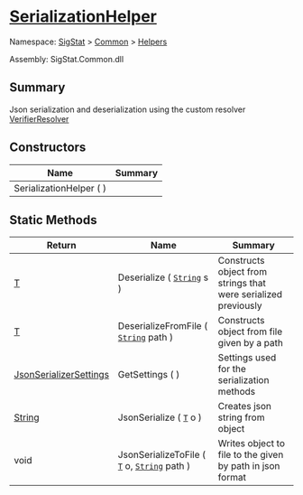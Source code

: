 # [SerializationHelper](./SerializationHelper.md)

Namespace: [SigStat]() > [Common](./../README.md) > [Helpers](./README.md)

Assembly: SigStat.Common.dll

## Summary
Json serialization and deserialization using the custom resolver  [VerifierResolver](https://github.com/hargitomi97/sigstat/tree/develop/docs/md/SigStat/Common/SigStat.Common.Helpers.Serialization.VerifierResolver.md)

## Constructors

| Name | Summary | 
| --- | --- | 
| SerializationHelper (  ) |  | 


## Static Methods

| Return | Name | Summary | 
| --- | --- | --- | 
| [T](./SerializationHelper.md) | Deserialize ( [`String`](https://docs.microsoft.com/en-us/dotnet/api/System.String) s ) | Constructs object from strings that were serialized previously | 
| [T](./SerializationHelper.md) | DeserializeFromFile ( [`String`](https://docs.microsoft.com/en-us/dotnet/api/System.String) path ) | Constructs object from file given by a path | 
| [JsonSerializerSettings](./SerializationHelper.md) | GetSettings (  ) | Settings used for the serialization methods | 
| [String](https://docs.microsoft.com/en-us/dotnet/api/System.String) | JsonSerialize ( [`T`](./SerializationHelper.md) o ) | Creates json string from object | 
| void | JsonSerializeToFile ( [`T`](./SerializationHelper.md) o, [`String`](https://docs.microsoft.com/en-us/dotnet/api/System.String) path ) | Writes object to file to the given by path in json format | 


